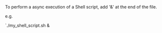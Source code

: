 
To perform a async execution of a Shell script, add '&' at the end of the file.

e.g.

`./my_shell_script.sh &
